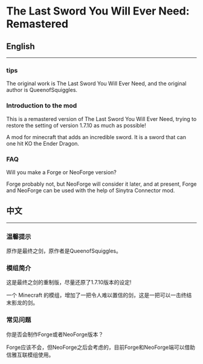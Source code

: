 # The Last Sword You Will Ever Need: Remastered

## English

---
### tips
The original work is The Last Sword You Will Ever Need, and the original author is QueenofSquiggles.

### Introduction to the mod
This is a remastered version of The Last Sword You Will Ever Need, trying to restore the setting of version 1.7.10 as much as possible!

A mod for minecraft that adds an incredible sword. It is a sword that can one hit KO the Ender Dragon.
### FAQ
Will you make a Forge or NeoForge version?

Forge probably not, but NeoForge will consider it later, and at present, Forge and NeoForge can be used with the help of Sinytra Connector mod.

## 中文

---
### 温馨提示
原作是最终之剑，原作者是QueenofSquiggles。

### 模组简介
这是最终之剑的重制版，尽量还原了1.7.10版本的设定!

一个 Minecraft 的模组，增加了一把令人难以置信的剑，这是一把可以一击终结末影龙的剑。
### 常见问题
你是否会制作Forge或者NeoForge版本？

Forge应该不会，但NeoForge之后会考虑的，目前Forge和NeoForge端可以借助信雅互联模组使用。